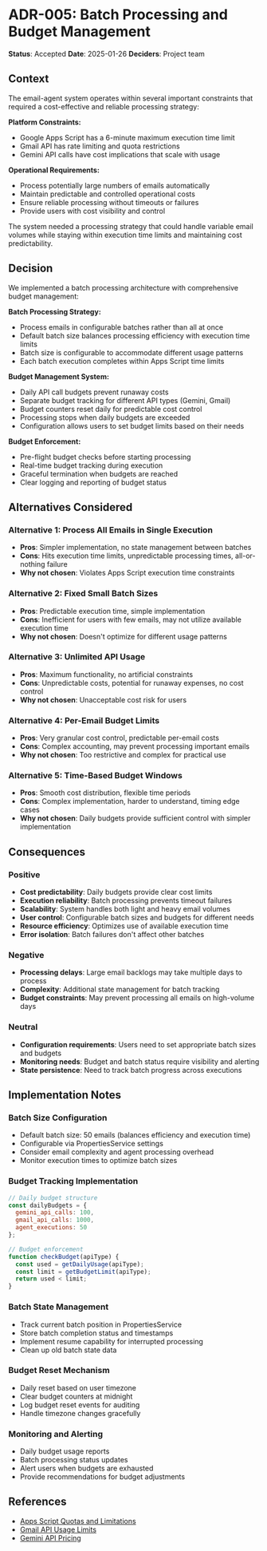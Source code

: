 # ADR-005: Batch Processing and Budget Management

**Status**: Accepted
**Date**: 2025-01-26
**Deciders**: Project team

## Context

The email-agent system operates within several important constraints that required a cost-effective and reliable processing strategy:

**Platform Constraints:**
- Google Apps Script has a 6-minute maximum execution time limit
- Gmail API has rate limiting and quota restrictions
- Gemini API calls have cost implications that scale with usage

**Operational Requirements:**
- Process potentially large numbers of emails automatically
- Maintain predictable and controlled operational costs
- Ensure reliable processing without timeouts or failures
- Provide users with cost visibility and control

The system needed a processing strategy that could handle variable email volumes while staying within execution time limits and maintaining cost predictability.

## Decision

We implemented a batch processing architecture with comprehensive budget management:

**Batch Processing Strategy:**
- Process emails in configurable batches rather than all at once
- Default batch size balances processing efficiency with execution time limits
- Batch size is configurable to accommodate different usage patterns
- Each batch execution completes within Apps Script time limits

**Budget Management System:**
- Daily API call budgets prevent runaway costs
- Separate budget tracking for different API types (Gemini, Gmail)
- Budget counters reset daily for predictable cost control
- Processing stops when daily budgets are exceeded
- Configuration allows users to set budget limits based on their needs

**Budget Enforcement:**
- Pre-flight budget checks before starting processing
- Real-time budget tracking during execution
- Graceful termination when budgets are reached
- Clear logging and reporting of budget status

## Alternatives Considered

### Alternative 1: Process All Emails in Single Execution
- **Pros**: Simpler implementation, no state management between batches
- **Cons**: Hits execution time limits, unpredictable processing times, all-or-nothing failure
- **Why not chosen**: Violates Apps Script execution time constraints

### Alternative 2: Fixed Small Batch Sizes
- **Pros**: Predictable execution time, simple implementation
- **Cons**: Inefficient for users with few emails, may not utilize available execution time
- **Why not chosen**: Doesn't optimize for different usage patterns

### Alternative 3: Unlimited API Usage
- **Pros**: Maximum functionality, no artificial constraints
- **Cons**: Unpredictable costs, potential for runaway expenses, no cost control
- **Why not chosen**: Unacceptable cost risk for users

### Alternative 4: Per-Email Budget Limits
- **Pros**: Very granular cost control, predictable per-email costs
- **Cons**: Complex accounting, may prevent processing important emails
- **Why not chosen**: Too restrictive and complex for practical use

### Alternative 5: Time-Based Budget Windows
- **Pros**: Smooth cost distribution, flexible time periods
- **Cons**: Complex implementation, harder to understand, timing edge cases
- **Why not chosen**: Daily budgets provide sufficient control with simpler implementation

## Consequences

### Positive
- **Cost predictability**: Daily budgets provide clear cost limits
- **Execution reliability**: Batch processing prevents timeout failures
- **Scalability**: System handles both light and heavy email volumes
- **User control**: Configurable batch sizes and budgets for different needs
- **Resource efficiency**: Optimizes use of available execution time
- **Error isolation**: Batch failures don't affect other batches

### Negative
- **Processing delays**: Large email backlogs may take multiple days to process
- **Complexity**: Additional state management for batch tracking
- **Budget constraints**: May prevent processing all emails on high-volume days

### Neutral
- **Configuration requirements**: Users need to set appropriate batch sizes and budgets
- **Monitoring needs**: Budget and batch status require visibility and alerting
- **State persistence**: Need to track batch progress across executions

## Implementation Notes

### Batch Size Configuration
- Default batch size: 50 emails (balances efficiency and execution time)
- Configurable via PropertiesService settings
- Consider email complexity and agent processing overhead
- Monitor execution times to optimize batch sizes

### Budget Tracking Implementation
```javascript
// Daily budget structure
const dailyBudgets = {
  gemini_api_calls: 100,
  gmail_api_calls: 1000,
  agent_executions: 50
};

// Budget enforcement
function checkBudget(apiType) {
  const used = getDailyUsage(apiType);
  const limit = getBudgetLimit(apiType);
  return used < limit;
}
```

### Batch State Management
- Track current batch position in PropertiesService
- Store batch completion status and timestamps
- Implement resume capability for interrupted processing
- Clean up old batch state data

### Budget Reset Mechanism
- Daily reset based on user timezone
- Clear budget counters at midnight
- Log budget reset events for auditing
- Handle timezone changes gracefully

### Monitoring and Alerting
- Daily budget usage reports
- Batch processing status updates
- Alert users when budgets are exhausted
- Provide recommendations for budget adjustments

## References

- [Apps Script Quotas and Limitations](https://developers.google.com/apps-script/guides/services/quotas)
- [Gmail API Usage Limits](https://developers.google.com/gmail/api/reference/quota)
- [Gemini API Pricing](https://cloud.google.com/vertex-ai/pricing)